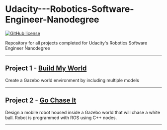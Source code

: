 
# Udacity---Robotics-Software-Engineer-Nanodegree

[![GitHub license](https://img.shields.io/bower/l/mi.svg?style=for-the-badge)](https://img.shields.io/bower/l/:packageName.svg)

Repository for all projects completed for Udacity's Robotics Software Engineer Nanodegree

___

## Project 1 - [Build My World](https://github.com/matthewashley1/Udacity---Robotics-Software-Engineer-Nanodegree/tree/master/Build%20My%20World)

Create a Gazebo world environment by including multiple models

___

## Project 2 - [Go Chase It](https://github.com/matthewashley1/Udacity---Robotics-Software-Engineer-Nanodegree/tree/master/Go%20Chase%20It)

Design a mobile robot housed inside a Gazebo world that will chase a white ball. Robot is programmed with ROS using C++ nodes.

___
